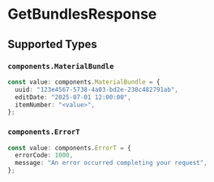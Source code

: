 # GetBundlesResponse


## Supported Types

### `components.MaterialBundle`

```typescript
const value: components.MaterialBundle = {
  uuid: "123e4567-5738-4a03-bd2e-230c482791ab",
  editDate: "2025-07-01 12:00:00",
  itemNumber: "<value>",
};
```

### `components.ErrorT`

```typescript
const value: components.ErrorT = {
  errorCode: 1000,
  message: "An error occurred completing your request",
};
```

